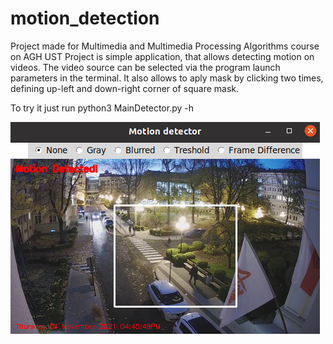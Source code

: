 # motion_detection

Project made for Multimedia and Multimedia Processing Algorithms course on AGH UST
Project is simple application, that allows detecting motion on videos. 
The video source can be selected via the program launch parameters in the terminal.
It also allows to aply mask by clicking two times, defining up-left and down-right corner of square mask.

To try it just run python3 MainDetector.py -h

![motion](https://github.com/peep-hole/motion_detection/blob/main/motion.png)
